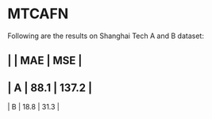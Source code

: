 # MTCAFN

Following are the results on Shanghai Tech A and B dataset:

 |     |  MAE    |   MSE    |
 ----------------------------
 | A   |  88.1   |   137.2  |
 ----------------------------
 | B   |  18.8   |   31.3   |
		
